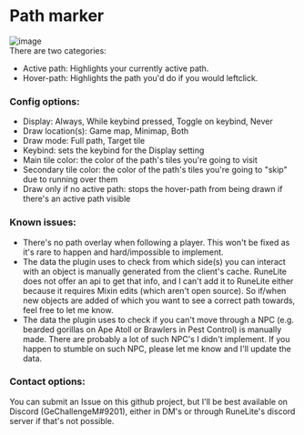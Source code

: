 # Path marker
![image](https://user-images.githubusercontent.com/52377234/183302759-365a8b06-7340-4c2b-8a9d-cf776cc1b7bf.png)  
There are two categories:
- Active path: Highlights your currently active path.
- Hover-path: Highlights the path you'd do if you would leftclick.
### Config options:
- Display: Always, While keybind pressed, Toggle on keybind, Never
- Draw location(s): Game map, Minimap, Both
- Draw mode: Full path, Target tile
- Keybind: sets the keybind for the Display setting
- Main tile color: the color of the path's tiles you're going to visit
- Secondary tile color: the color of the path's tiles you're going to "skip" due to running over them
- Draw only if no active path: stops the hover-path from being drawn if there's an active path visible
### Known issues:
- There's no path overlay when following a player. This won't be fixed as it's rare to happen and hard/impossible to implement.
- The data the plugin uses to check from which side(s) you can interact with an object is manually generated from the client's cache. RuneLite does not offer an api to get that info, and I can't add it to RuneLite either because it requires Mixin edits (which aren't open source). So if/when new objects are added of which you want to see a correct path towards, feel free to let me know.
- The data the plugin uses to check if you can't move through a NPC (e.g. bearded gorillas on Ape Atoll or Brawlers in Pest Control) is manually made. There are probably a lot of such NPC's I didn't implement. If you happen to stumble on such NPC, please let me know and I'll update the data.
### Contact options:
You can submit an Issue on this github project, but I'll be best available on Discord (GeChallengeM#9201), either in DM's or through RuneLite's discord server if that's not possible.

